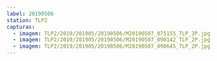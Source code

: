 ```yaml
---
label: 20190506
station: TLP2
capturas:
  - imagem: TLP2/2019/201905/20190506/M20190507_075155_TLP_2P.jpg
  - imagem: TLP2/2019/201905/20190506/M20190507_090142_TLP_2P.jpg
  - imagem: TLP2/2019/201905/20190506/M20190507_090645_TLP_2P.jpg
---
```

